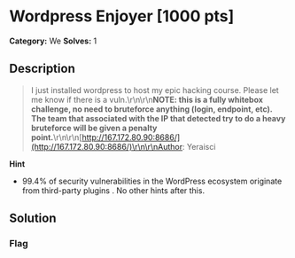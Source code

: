 # Wordpress Enjoyer [1000 pts]

**Category:** We
**Solves:** 1

## Description
>I just installed wordpress to host my epic hacking course. Please let me know if there is a vuln.\r\n\r\n**NOTE: this is a fully whitebox challenge, no need to bruteforce anything (login, endpoint, etc). The team that associated with the IP that detected try to do a heavy bruteforce will be given a penalty point.**\r\n\r\n[http://167.172.80.90:8686/](http://167.172.80.90:8686/)\r\n\r\nAuthor: Yeraisci

**Hint**
* 99.4% of security vulnerabilities in the WordPress ecosystem originate from third-party plugins . No other hints after this.

## Solution

### Flag

